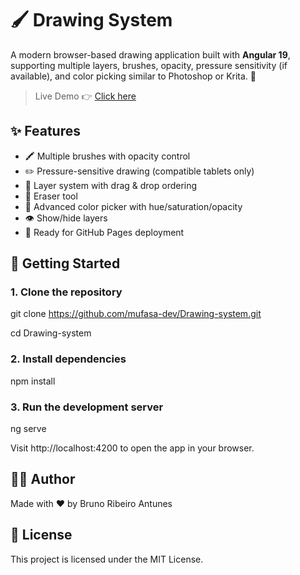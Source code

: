 # 🖌️ Drawing System

A modern browser-based drawing application built with **Angular 19**, supporting multiple layers, brushes, opacity, pressure sensitivity (if available), and color picking similar to Photoshop or Krita. 🎨

> Live Demo 👉 [Click here](https://mufasa-dev.github.io/Drawing-system/)

## ✨ Features

- 🖍️ Multiple brushes with opacity control  
- ✏️ Pressure-sensitive drawing (compatible tablets only)  
- 🎯 Layer system with drag & drop ordering  
- 🧽 Eraser tool  
- 🌈 Advanced color picker with hue/saturation/opacity  
- 👁️ Show/hide layers  
- 💾 Ready for GitHub Pages deployment

## 🚀 Getting Started

### 1. Clone the repository

git clone https://github.com/mufasa-dev/Drawing-system.git

cd Drawing-system

### 2. Install dependencies

npm install

### 3. Run the development server

ng serve

Visit http://localhost:4200 to open the app in your browser.

## 🧑‍🎨 Author
Made with ❤️ by Bruno Ribeiro Antunes

## 📝 License
This project is licensed under the MIT License.
